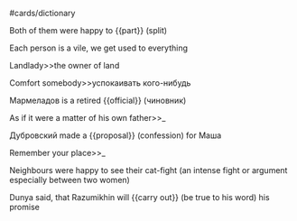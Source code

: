 #cards/dictionary 

Both of them were happy to {{part}} (split)

Each person is a vile, we get used to everything

Landlady>>the owner of land <!--SR:!2024-01-18,13,270-->

Comfort somebody>>успокаивать кого-нибудь

Мармеладов is a retired {{official}} (чиновник)

As if it were a matter of his own father>>_

Дубровский made a {{proposal}} (confession) for Маша <!--SR:!2024-01-06,4,270-->

Remember your place>>_ <!--SR:!2024-01-21,16,250-->

Neighbours were  happy to see their cat-fight (an intense fight or argument especially between two women)

Dunya said, that Razumikhin will {{carry out}} (be true to his word) his promise

